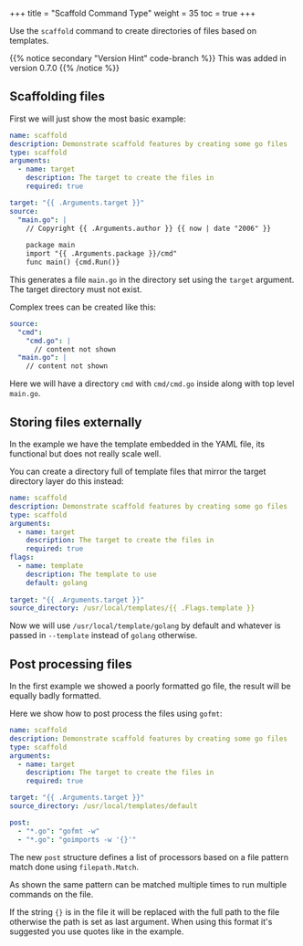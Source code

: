 +++
title = "Scaffold Command Type"
weight = 35
toc = true
+++

Use the `scaffold` command to create directories of files based on templates.

{{% notice secondary "Version Hint" code-branch %}}
This was added in version 0.7.0
{{% /notice %}}

## Scaffolding files

First we will just show the most basic example:

```yaml
name: scaffold
description: Demonstrate scaffold features by creating some go files
type: scaffold
arguments:
  - name: target
    description: The target to create the files in
    required: true

target: "{{ .Arguments.target }}"
source:
  "main.go": |
    // Copyright {{ .Arguments.author }} {{ now | date "2006" }}
    
    package main
    import "{{ .Arguments.package }}/cmd"
    func main() {cmd.Run()}
```

This generates a file `main.go` in the directory set using the `target` argument.  The target directory must not exist.

Complex trees can be created like this:

```yaml
source:
  "cmd":
    "cmd.go": |
      // content not shown
  "main.go": |
    // content not shown
```

Here we will have a directory `cmd` with `cmd/cmd.go` inside along with top level `main.go`.

## Storing files externally

In the example we have the template embedded in the YAML file, its functional but does not really scale well.

You can create a directory full of template files that mirror the target directory layer do this instead:

```yaml
name: scaffold
description: Demonstrate scaffold features by creating some go files
type: scaffold
arguments:
  - name: target
    description: The target to create the files in
    required: true
flags:
  - name: template
    description: The template to use
    default: golang
    
target: "{{ .Arguments.target }}"
source_directory: /usr/local/templates/{{ .Flags.template }}
```

Now we will use `/usr/local/template/golang` by default and whatever is passed in `--template` instead of `golang` 
otherwise.

## Post processing files

In the first example we showed a poorly formatted go file, the result will be equally badly formatted.

Here we show how to post process the files using `gofmt`:

```yaml
name: scaffold
description: Demonstrate scaffold features by creating some go files
type: scaffold
arguments:
  - name: target
    description: The target to create the files in
    required: true

target: "{{ .Arguments.target }}"
source_directory: /usr/local/templates/default

post:
  - "*.go": "gofmt -w"
  - "*.go": "goimports -w '{}'"
```

The new `post` structure defines a list of processors based on a file pattern match done using `filepath.Match`.

As shown the same pattern can be matched multiple times to run multiple commands on the file.

If the string `{}` is in the file it will be replaced with the full path to the file otherwise the path is set as 
last argument. When using this format it's suggested you use quotes like in the example.